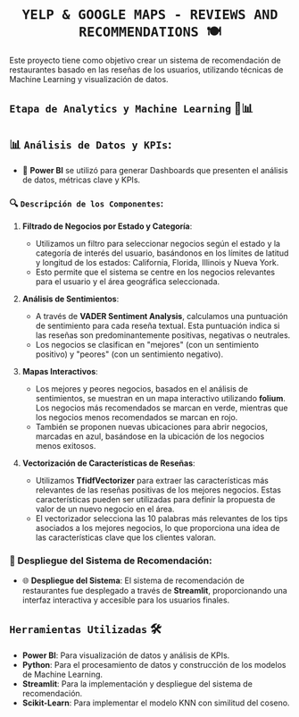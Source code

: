 # <h1 align="center">**`YELP & GOOGLE MAPS - REVIEWS AND RECOMMENDATIONS 🍽️`**</h1> 

Este proyecto tiene como objetivo crear un sistema de recomendación de restaurantes basado en las reseñas de los usuarios, utilizando técnicas de Machine Learning y visualización de datos.

##  `Etapa de Analytics y Machine Learning`  🧠📊

## 📊 `Análisis de Datos y KPIs`:
- 🚀 **Power BI** se utilizó para generar Dashboards que presenten el análisis de datos, métricas clave y KPIs.

### 🔍 `Descripción de los Componentes`:

1. **Filtrado de Negocios por Estado y Categoría**:
   - Utilizamos un filtro para seleccionar negocios según el estado y la categoría de interés del usuario, basándonos en los límites de latitud y longitud de los estados: California, Florida, Illinois y Nueva York.
   - Esto permite que el sistema se centre en los negocios relevantes para el usuario y el área geográfica seleccionada.

2. **Análisis de Sentimientos**:
   - A través de **VADER Sentiment Analysis**, calculamos una puntuación de sentimiento para cada reseña textual. Esta puntuación indica si las reseñas son predominantemente positivas, negativas o neutrales.
   - Los negocios se clasifican en "mejores" (con un sentimiento positivo) y "peores" (con un sentimiento negativo).

3. **Mapas Interactivos**:
   - Los mejores y peores negocios, basados en el análisis de sentimientos, se muestran en un mapa interactivo utilizando **folium**. Los negocios más recomendados se marcan en verde, mientras que los negocios menos recomendados se marcan en rojo.
   - También se proponen nuevas ubicaciones para abrir negocios, marcadas en azul, basándose en la ubicación de los negocios menos exitosos.

4. **Vectorización de Características de Reseñas**:
   - Utilizamos **TfidfVectorizer** para extraer las características más relevantes de las reseñas positivas de los mejores negocios. Estas características pueden ser utilizadas para definir la propuesta de valor de un nuevo negocio en el área.
   - El vectorizador selecciona las 10 palabras más relevantes de los tips asociados a los mejores negocios, lo que proporciona una idea de las características clave que los clientes valoran.

### 🚀 Despliegue del Sistema de Recomendación:
- 🌐 **Despliegue del Sistema**: El sistema de recomendación de restaurantes fue desplegado a través de **Streamlit**, proporcionando una interfaz interactiva y accesible para los usuarios finales.

## `Herramientas Utilizadas` 🛠️
- **Power BI**: Para visualización de datos y análisis de KPIs.
- **Python**: Para el procesamiento de datos y construcción de los modelos de Machine Learning.
- **Streamlit**: Para la implementación y despliegue del sistema de recomendación.
- **Scikit-Learn**: Para implementar el modelo KNN con similitud del coseno.

